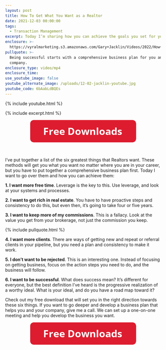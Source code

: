 ```yaml
---
layout: post
title: How To Get What You Want as a Realtor
date: 2021-12-03 00:00:00
tags:
  - Transaction Management
excerpt: Today I’m sharing how you can achieve the goals you set for yourself.
enclosure: >-
  https://vyralmarketing.s3.amazonaws.com/Gary+Jacklin/Videos/2022/How+To+Get+What+You+Want+as+a+Realtor.mp4
pullquote: >-
  Being successful starts with a comprehensive business plan for you and your
  company.
enclosure_type: video/mp4
enclosure_time:
use_youtube_image: false
youtube_alternate_image: /uploads/12-02-jacklin-youtube.jpg
youtube_code: 6bAabLdBQEs
---
```

{% include youtube.html %}

{% include excerpt.html %}

<center><a target="_blank" rel="noopener" href="https://join.gochicagolandhomes.com/ask/1d656ac0f2b68ef89d1467a9f5caa837"><img width="343" height="72" src="uploads/FreeDownloadsButton-343.png" /></a></center>

&nbsp;

I’ve put together a list of the six greatest things that Realtors want. These methods will get you what you want no matter where you are in your career, but you have to put together a comprehensive business plan first. Today I want to go over them and how you can achieve them:

**1\. I want more free time**. Leverage is the key to this. Use leverage, and look at your systems and processes.

**2\. I want to get rich in real estate**. You have to have proactive steps and consistency to do this, but even then, it’s going to take four or five years.

**3\. I want to keep more of my commissions**. This is a fallacy. Look at the value you get from your brokerage, not just the commission you keep.

{% include pullquote.html %}

**4\. I want more clients**. There are ways of getting new and repeat or referral clients in your pipeline, but you need a plan and consistency to make it work.

**5\. I don’t want to be rejected**. This is an interesting one. Instead of focusing on getting business, focus on the action steps you need to do, and the business will follow.

**6\. I want to be successful**. What does success mean? It’s different for everyone, but the best definition I’ve heard is the progressive realization of a worthy ideal. What is your ideal, and do you have a road map toward it?

Check out my free download that will set you in the right direction towards these six things. If you want to go deeper and develop a business plan that helps you and your company, give me a call. We can set up a one-on-one meeting and help you develop the business you want.

<center><a target="_blank" rel="noopener" href="https://join.gochicagolandhomes.com/ask/1d656ac0f2b68ef89d1467a9f5caa837"><img width="343" height="72" src="uploads/FreeDownloadsButton-343.png" /></a></center>
